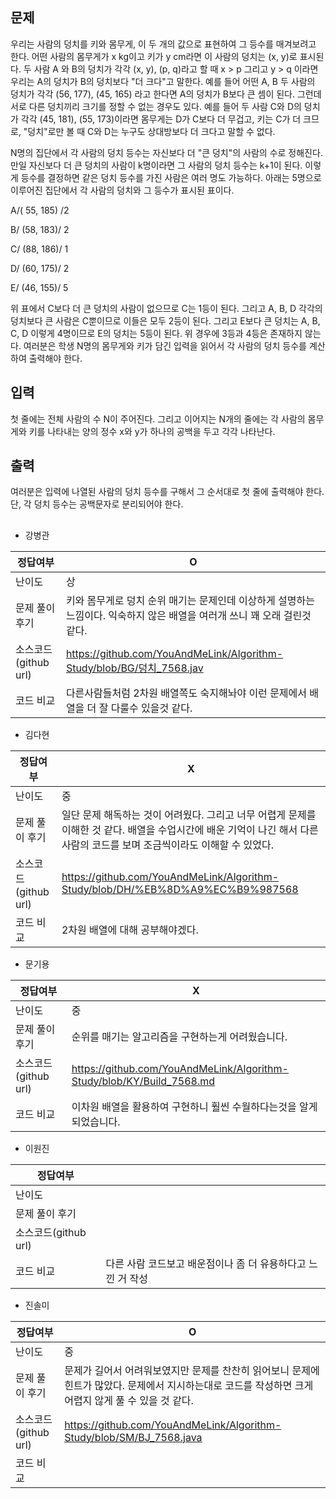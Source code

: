 ## 문제

우리는 사람의 덩치를 키와 몸무게, 이 두 개의 값으로 표현하여 그 등수를 매겨보려고 한다. 어떤 사람의 몸무게가 x kg이고 키가 y cm라면 이 사람의 덩치는 (x, y)로 표시된다. 두 사람 A 와 B의 덩치가 각각 (x, y), (p, q)라고 할 때 x > p 그리고 y > q 이라면 우리는 A의 덩치가 B의 덩치보다 "더 크다"고 말한다. 예를 들어 어떤 A, B 두 사람의 덩치가 각각 (56, 177), (45, 165) 라고 한다면 A의 덩치가 B보다 큰 셈이 된다. 그런데 서로 다른 덩치끼리 크기를 정할 수 없는 경우도 있다. 예를 들어 두 사람 C와 D의 덩치가 각각 (45, 181), (55, 173)이라면 몸무게는 D가 C보다 더 무겁고, 키는 C가 더 크므로, "덩치"로만 볼 때 C와 D는 누구도 상대방보다 더 크다고 말할 수 없다.

N명의 집단에서 각 사람의 덩치 등수는 자신보다 더 "큰 덩치"의 사람의 수로 정해진다. 만일 자신보다 더 큰 덩치의 사람이 k명이라면 그 사람의 덩치 등수는 k+1이 된다. 이렇게 등수를 결정하면 같은 덩치 등수를 가진 사람은 여러 명도 가능하다. 아래는 5명으로 이루어진 집단에서 각 사람의 덩치와 그 등수가 표시된 표이다.

A/( 55, 185) /2

B/ (58, 183)/ 2

C/ (88, 186)/ 1

D/ (60, 175)/ 2

E/ (46, 155)/ 5

위 표에서 C보다 더 큰 덩치의 사람이 없으므로 C는 1등이 된다. 그리고 A, B, D 각각의 덩치보다 큰 사람은 C뿐이므로 이들은 모두 2등이 된다. 그리고 E보다 큰 덩치는 A, B, C, D 이렇게 4명이므로 E의 덩치는 5등이 된다. 위 경우에 3등과 4등은 존재하지 않는다. 여러분은 학생 N명의 몸무게와 키가 담긴 입력을 읽어서 각 사람의 덩치 등수를 계산하여 출력해야 한다.

## 입력

첫 줄에는 전체 사람의 수 N이 주어진다. 그리고 이어지는 N개의 줄에는 각 사람의 몸무게와 키를 나타내는 양의 정수 x와 y가 하나의 공백을 두고 각각 나타난다.

## 출력

여러분은 입력에 나열된 사람의 덩치 등수를 구해서 그 순서대로 첫 줄에 출력해야 한다. 단, 각 덩치 등수는 공백문자로 분리되어야 한다.

## 

- 강병관

| 정답여부 | O |
| --- | --- |
| 난이도 | 상 |
| 문제 풀이 후기 | 키와 몸무게로 덩치 순위 매기는 문제인데 이상하게 설명하는 느낌이다. 익숙하지 않은 배열을 여러개 쓰니 꽤 오래 걸린것 같다.|
| 소스코드(github url) | https://github.com/YouAndMeLink/Algorithm-Study/blob/BG/덩치_7568.jav |
| 코드 비교 | 다른사람들처럼 2차원 배열쪽도 숙지해놔야 이런 문제에서 배열을 더 잘 다룰수 있을것 같다. |
- 김다현

| 정답여부 | X |
| --- | --- |
| 난이도 | 중 |
| 문제 풀이 후기 | 일단 문제 해독하는 것이 어려웠다. 그리고 너무 어렵게 문제를 이해한 것 같다. 배열을 수업시간에 배운 기억이 나긴 해서 다른 사람의 코드를 보며 조금씩이라도 이해할 수 있었다. |
| 소스코드(github url) | https://github.com/YouAndMeLink/Algorithm-Study/blob/DH/%EB%8D%A9%EC%B9%987568 |
| 코드 비교 | 2차원 배열에 대해 공부해야겠다. |
- 문기용

| 정답여부 | X |
| --- | --- |
| 난이도 | 중 |
| 문제 풀이 후기 | 순위를 매기는 알고리즘을 구현하는게 어려웠습니다. |
| 소스코드(github url) | https://github.com/YouAndMeLink/Algorithm-Study/blob/KY/Build_7568.md |
| 코드 비교 | 이차원 배열을 활용하여 구현하니 훨씬 수월하다는것을 알게되었습니다. |
- 이원진

| 정답여부 |  |
| --- | --- |
| 난이도 |  |
| 문제 풀이 후기 |  |
| 소스코드(github url) |  |
| 코드 비교 | 다른 사람 코드보고 배운점이나 좀 더 유용하다고 느낀 거 작성 |
- 진솔미

| 정답여부 | O |
| --- | --- |
| 난이도 | 중 |
| 문제 풀이 후기 | 문제가 길어서 어려워보였지만 문제를 찬찬히 읽어보니 문제에 힌트가 많았다. 문제에서 지시하는대로 코드를 작성하면 크게 어렵지 않게 풀 수 있을 것 같다. |
| 소스코드(github url) | https://github.com/YouAndMeLink/Algorithm-Study/blob/SM/BJ_7568.java |
| 코드 비교 |  |
